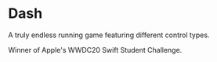 # Dash

A truly endless running game featuring different control types.

Winner of Apple's WWDC20 Swift Student Challenge.
